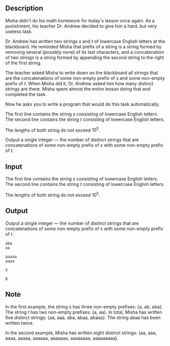 ## Description

<div><p>Misha didn't do his math homework for today's lesson once again. As a punishment, his teacher Dr. Andrew decided to give him a hard, but very useless task.</p><p>Dr. Andrew has written two strings <span class="tex-span"><i>s</i></span> and <span class="tex-span"><i>t</i></span> of lowercase English letters at the blackboard. He reminded Misha that <span class="tex-font-style-it">prefix</span> of a string is a string formed by removing several (possibly none) of its last characters, and a <span class="tex-font-style-it">concatenation</span> of two strings is a string formed by appending the second string to the right of the first string.</p><p>The teacher asked Misha to write down on the blackboard all strings that are the concatenations of some non-empty prefix of <span class="tex-span"><i>s</i></span> and some non-empty prefix of <span class="tex-span"><i>t</i></span>. When Misha did it, Dr. Andrew asked him how many distinct strings are there. Misha spent almost the entire lesson doing that and completed the task. </p><p>Now he asks you to write a program that would do this task automatically.</p></div><div class="input-specification"><p>The first line contains the string <span class="tex-span"><i>s</i></span> consisting of lowercase English letters. The second line contains the string <span class="tex-span"><i>t</i></span> consisting of lowercase English letters.</p><p>The lengths of both string do not exceed <span class="tex-span">10<sup class="upper-index">5</sup></span>.</p></div><div class="output-specification"><p>Output a single integer&nbsp;— the number of distinct strings that are concatenations of some non-empty prefix of <span class="tex-span"><i>s</i></span> with some non-empty prefix of <span class="tex-span"><i>t</i></span>.</p></div>

## Input

<p>The first line contains the string <span class="tex-span"><i>s</i></span> consisting of lowercase English letters. The second line contains the string <span class="tex-span"><i>t</i></span> consisting of lowercase English letters.</p><p>The lengths of both string do not exceed <span class="tex-span">10<sup class="upper-index">5</sup></span>.</p>

## Output

<p>Output a single integer&nbsp;— the number of distinct strings that are concatenations of some non-empty prefix of <span class="tex-span"><i>s</i></span> with some non-empty prefix of <span class="tex-span"><i>t</i></span>.</p>





```input1
aba
aa

```




```input2
aaaaa
aaaa

```




```output1
5

```




```output2
8

```



## Note

<p>In the first example, the string <span class="tex-span"><i>s</i></span> has three non-empty prefixes: {<span class="tex-font-style-tt">a</span>, <span class="tex-font-style-tt">ab</span>, <span class="tex-font-style-tt">aba</span>}. The string <span class="tex-span"><i>t</i></span> has two non-empty prefixes: {<span class="tex-font-style-tt">a</span>, <span class="tex-font-style-tt">aa</span>}. In total, Misha has written five distinct strings: {<span class="tex-font-style-tt">aa</span>, <span class="tex-font-style-tt">aaa</span>, <span class="tex-font-style-tt">aba</span>, <span class="tex-font-style-tt">abaa</span>, <span class="tex-font-style-tt">abaaa</span>}. The string <span class="tex-font-style-tt">abaa</span> has been written twice.</p><p>In the second example, Misha has written eight distinct strings: {<span class="tex-font-style-tt">aa</span>, <span class="tex-font-style-tt">aaa</span>, <span class="tex-font-style-tt">aaaa</span>, <span class="tex-font-style-tt">aaaaa</span>, <span class="tex-font-style-tt">aaaaaa</span>, <span class="tex-font-style-tt">aaaaaaa</span>, <span class="tex-font-style-tt">aaaaaaaa</span>, <span class="tex-font-style-tt">aaaaaaaaa</span>}.</p>
